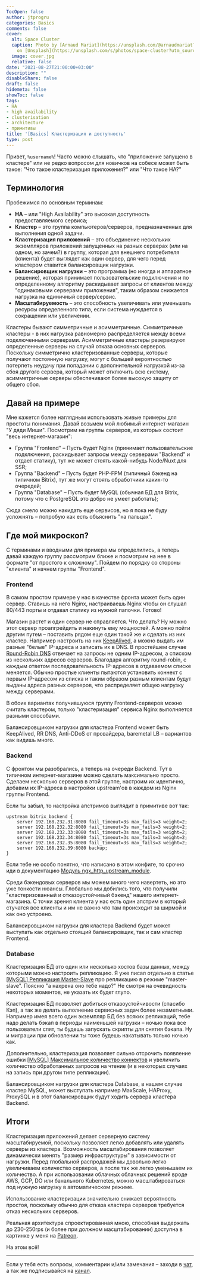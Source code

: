 ```yaml
---
TocOpen: false
author: jtprogru
categories: Basics
comments: false
cover:
  alt: Space Cluster
  caption: Photo by [Arnaud Mariat](https://unsplash.com/@arnaudmariat?utm_source=unsplash&utm_medium=referral&utm_content=creditCopyText)
    on [Unsplash](https://unsplash.com/s/photos/space-cluster?utm_source=unsplash&utm_medium=referral&utm_content=creditCopyText)
  image: cover.jpg
  relative: false
date: "2021-08-27T21:00:00+03:00"
description: ""
disableShare: false
draft: false
hidemeta: false
showToc: false
tags:
- HA
- high availability
- clusterisation
- architecture
- примитивы
title: '[Basics] Кластеризация и доступность'
type: post
---
```


Привет, `%username%`! Часто можно слышать, что "приложение запущено в кластере" или не редко вопросом для новичков на собесе может быть такое: "Что такое кластеризация приложения?" или "Что такое HA?"

## Терминология

Пробежимся по основным терминам:

- **HA** – или "High Availability" это высокая доступность предоставляемого сервиса;
- **Кластер** – это группа компьютеров/серверов, предназначенных для выполнения одной задачи.
- **Кластеризация приложений** – это объединение нескольких экземпляров приложений запущенных на разных серверах (или на одном, но зачем?) в группу, которая для внешнего потребителя (клиента) будет выглядет как один сервер, для чего перед кластером ставится балансировщик нагрузки.
- **Балансировщик нагрузки** – это программа (но иногда и аппаратное решение), которая принимает пользовательские подключения и по определенному алгоритму раскидывает запросы от клиентов между "одинаковыми серверами приложения", таким образом снижается нагрузка на единичный сервер/сервис.
- **Масштабируемость** – это способность увеличивать или уменьшать ресурсы определенного типа, если система нуждается в сокращении или увеличении.

Кластеры бывают симметричные и асимметричные. Симметричные кластеры - в них нагрузка равномерно распределяется между всеми подключенными серверами. Асимметричные кластеры резервируют определенные серверы на случай отказа основных серверов. Поскольку симметрично кластеризованные серверы, которые получают постоянную нагрузку, могут с большей вероятностью потерпеть неудачу при попадании с дополнительной нагрузкой из-за сбоя другого сервера, который может отключить всю систему, асимметричные серверы обеспечивают более высокую защиту от общего сбоя.

## Давай на примере

Мне кажется более наглядным использовать живые примеры для простоты понимания. Давай возьмем мой любимый интернет-магазин "У дяди Миши". Посмотрим на группы серверов, из которых состоит "весь интернет-магазин":

- Группа "Frontend" – Пусть будет Nginx (принимает пользовательские подключения, раскидывает запросы между серверами "Backend" и отдает статику), тут же может стоять какой-нибудь Node/Nuxt для SSR;
- Группа "Backend" – Пусть будет PHP-FPM (типичный бэкенд на типичном Bitrix), тут же могут стоять обработчики каких-то очередей;
- Группа "Database" – Пусть будет MySQL (обычная БД для Bitrix, потому что с PostgreSQL это добро не умеет работать);

Сюда смело можно накидать еще сервисов, но я пока не буду усложнять – попробую как есть объяснить "на пальцах".

## Где мой микроскоп?

С терминами и вводными для примера мы определились, а теперь давай каждую группу рассмотрим ближе и посмотрим на нее в формате "от простого к сложному". Пойдем по порядку со стороны "клиента" и начнем группы "Frontend".

### Frontend

В самом простом примере у нас в качестве фронта может быть один сервер. Ставишь на него Nginx, настраиваешь Nginx чтобы он слушал 80/443 порты и отдавал статику из нужной папочки. Готово!

Магазин растет и один сервер не справляется. Что делать? Ну можно этот сервер проапгрейдить и накинуть ему мощностей. А можно пойти другим путем – поставить рядом еще один такой же и сделать из них кластер. Например настроить на них [KeepAlived](https://habr.com/ru/post/524688/), а можно выдать им разные "белые" IP-адреса и записать их в DNS. В простейшем случае [Round-Robin DNS](https://ru.wikipedia.org/wiki/Round_robin_DNS) отвечает на запросы не одним IP-адресом, а списком из нескольких адресов серверов. Благодаря алгоритму round-robin, с каждым ответом последовательность IP-адресов в отдаваемом списке меняется. Обычно простые клиенты пытаются установить коннект с первым IP-адресом из списка и таким образом разным клиентам будут выданы адреса разных серверов, что распределяет общую нагрузку между серверами.

В обоих вариантах получившуюся группу Frontend-серверов можно считать кластером, только "кластеризация" сервиса Nginx выполняется разными способами.

Балансировщиком нагрузки для кластера Frontend может быть KeepAlived, RR DNS, Anti-DDoS от провайдера, baremetal LB – вариантов как видишь много.

### Backend

С фронтом мы разобрались, а теперь на очереди Backend. Тут в типичном интернет-магазине можно сделать максимально просто. Сделаем несколько серверов в этой группе, настроим их идентично, добавим их IP-адреса в настройки upstream'ов в каждом из Nginx группы Frontend.

Если ты забыл, то настройка апстримов выглядит в примитиве вот так:

```nginx
upstream bitrix_backend {
    server 192.168.232.31:8080 fail_timeout=3s max_fails=3 weight=2;
    server 192.168.232.32:8080 fail_timeout=3s max_fails=3 weight=2;
    server 192.168.232.33:8080 fail_timeout=3s max_fails=3 weight=2;
    server 192.168.232.34:8080 fail_timeout=3s max_fails=3 weight=2;
    server 192.168.232.35:8080 fail_timeout=3s max_fails=3 weight=2;
    server 192.168.232.39:8080 backup;
}
```

Если тебе не особо понятно, что написано в этом конфиге, то срочно иди в документацию [Модуль ngx_http_upstream_module](https://nginx.org/ru/docs/http/ngx_http_upstream_module.html).

Среди бэкендовых серверов мы можем много чего навертеть, но это уже тонкости нюансы. Глобально мы добились того, что получили "кластеризованный и отказоустойчивый бэкенд" нашего интернет-магазина. С точки зрения клиента у нас есть один апстрим в который стучатся все клиенты и им не важно что там происходит за ширмой и как оно устроено.

Балансировщиком нагрузки для кластера Backend будет может выступать как отдельно стоящий балансировщик, так и сам кластер Frontend.

### Database

Кластеризация БД это один или несколько хостов базы данных, между которыми можно настроить репликацию. Я уже писал отдельно в статье [[MySQL] Репликация Master-Slave](/master-slave/) про репликацию в режиме "master-slave". Поясню "а нахрена оно тебе надо?" Не смотря на очевидность некоторых моментов, не указать их будет глупо.

Кластеризация БД позволяет добиться отказоустойчивости (спасибо Кэп), а так же делать выполнение сервисных задач более незаметными. Например имея всего один экземпляр БД без всяких репликаций, тебе надо делать бэкап в периоды наименьшей нагрузки – ночью пока все пользователи спят, ты будешь запускать скрипты для снятия бэкапа. Ну и миграции при обновлении ты тоже будешь накатывать только ночью как.

Дополнительно, кластеризация позволяет сильно отсрочить появление ошибки [[MySQL] Максимальное количество коннектов](/max-connections/) и увеличить количество обработанных запросов на чтение (и в некоторых случаях на запись при другом типе репликации).

Балансировщиком нагрузки для кластера Database, в нашем случае кластер MySQL, может выступать например MaxScale, HAProxy, ProxySQL и в этот балансировщик будут ходить сервера кластера Backend.

## Итоги

Кластеризация приложений делает серверную систему масштабируемой, поскольку позволяет легко добавлять или удалять серверы из кластера. Возможность масштабирования позволяет динамически менять "размер инфраструктуры" в зависимости от нагрузки. Перед глобальной распродажей мы довольно легко увеличиваем количество серверов, а после так же легко уменьшаем их количество. А при использовании облачных облачных решений вроде AWS, GCP, DO или банального Kubernetes, можно масштабироваться под нужную нагрузку в автоматическом режиме.

Использование кластеризации значительно снижает вероятность простоя, поскольку обычно для отказа кластера серверов требуется отказ нескольких серверов.

Реальная архитектура спроектированная мною, способная выдержать до 230-250rps (и более при должном масштабировании) доступна в картинке у меня на [Patreon](https://www.patreon.com/posts/arkhitektura-na-55414747).

На этом всё!

---
Если у тебя есть вопросы, комментарии и/или замечания – заходи в [чат](https://ttttt.me/jtprogru_chat), а так же подписывайся на [канал](https://ttttt.me/jtprogru_channel).
